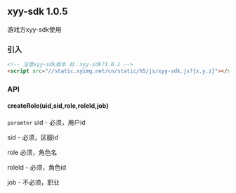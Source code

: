 ## xyy-sdk 1.0.5

游戏方xyy-sdk使用

### 引入
```html
<!-- 注意xyy-sdk版本 如：xyy-sdk?1.0.1 -->
<script src="//static.xyimg.net/cn/static/h5/js/xyy-sdk.js?{x.y.z}"></script>
```
### API
#### createRole(uid,sid,role,roleId,job)
`paramter`
  uid - 必须，用户id

  sid - 必须，区服id

  role  必须，角色名

  roleId - 必须，角色id

  job - 不必须，职业

